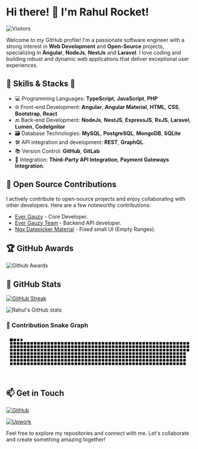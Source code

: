 # Hi there! 👋 I'm Rahul Rocket!

![Visitors](https://visitor-badge.laobi.icu/badge?page_id=rahul-rocket)

Welcome to my GitHub profile! I'm a passionate software engineer with a strong interest in **Web Development** and **Open-Source** projects, specializing in **Angular**, **NodeJs**, **NestJs** and **Laravel**. I love coding and building robust and dynamic web applications that deliver exceptional user experiences.

## 💼 Skills & Stacks 🚀

- 💻 Programming Languages: **TypeScript**, **JavaScript**, **PHP**
- 🌐 Front-end Development: **Angular**, **Angular Material**, **HTML**, **CSS**, **Bootstrap**, **React**
- 🔙 Back-end Development: **NodeJs**, **NestJS**, **ExpressJS**, **RxJS**, **Laravel**, **Lumen**, **CodeIgnitor**
- 🗃️ Database Technologies: **MySQL**, **PostgreSQL**, **MongoDB**, **SQLite**
- 🛠️ API integration and development: **REST**, **GraphQL**.
- 📚 Version Control: **GitHub**, **GitLab**
- 🔄 Integration: **Third-Party API Integration**, **Payment Gateways Integration**.

## 🤝 Open Source Contributions

I actively contribute to open-source projects and enjoy collaborating with other developers. Here are a few noteworthy contributions:

- [Ever Gauzy](https://github.com/ever-co/ever-gauzy) - Core Developer.
- [Ever Gauzy Team](https://github.com/ever-co/ever-gauzy-teams) - Backend API developer.
- [Ngx Datepicker Material](https://github.com/fetrarij/ngx-daterangepicker-material) - Fixed small UI (Empty Ranges).

## 🏆 GitHub Awards

![Github Awards](https://github-profile-trophy.vercel.app/?username=rahul-rocket)

## 💪 GitHub Stats

[![GitHub Streak](https://github-readme-streak-stats.herokuapp.com/?user=rahul-rocket&theme=dark)](https://git.io/streak-stats)

![Rahul's GitHub stats](https://github-readme-stats.vercel.app/api?username=rahul-rocket&show_icons=true&theme=radical)

### 🐍 Contribution Snake Graph

![GitHub Contribution Snake](https://github.com/rahul-rocket/rahul-rocket/blob/output/github-contribution-grid-snake.svg)

## 📫 Get in Touch

[![GitHub](https://img.shields.io/badge/GitHub-Follow-181717?style=flat-square&logo=github)](https://github.com/rahul-rocket)
<!-- [![GitLab](https://img.shields.io/badge/GitLab-Follow-FCA121?style=flat-square&logo=gitlab)](https://gitlab.com/rahulrathore576) -->
<!-- [![Stack Overflow](https://img.shields.io/badge/Stack%20Overflow-Profile-FE7A16?style=flat-square&logo=stackoverflow)](https://stackoverflow.com/users/11013906/rahul-rathore) -->
<!-- [![LinkedIn](https://img.shields.io/badge/LinkedIn-Connect%20with%20Me-blue?style=flat-square&logo=linkedin)](https://www.linkedin.com/in/rahul-rathore-940380108/) -->
<!-- [![Email](https://img.shields.io/badge/Email-Send%20a%20Message-red?style=flat-square&logo=gmail)](mailto:rahulrathore576@gmail.com) -->
<!-- [![Twitter](https://img.shields.io/badge/Twitter-Follow-1DA1F2?style=flat-square&logo=twitter)](https://twitter.com/rahulrathore576) -->
[![Upwork](https://img.shields.io/badge/Upwork-Hire%20Me-1CA0F1?style=flat-square&logo=upwork)](https://www.upwork.com/freelancers/~01192228420671270c)
<!-- [![Freelancer](https://img.shields.io/badge/Freelancer-Hire%20Me-29B2FE?style=flat-square&logo=freelancer)](https://www.freelancer.in/u/rahulrathore576) -->

Feel free to explore my repositories and connect with me. Let's collaborate and create something amazing together!

